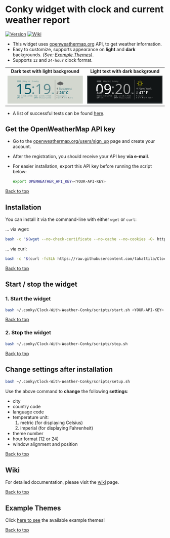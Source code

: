 # Conky widget with clock and current weather report

[![Version](https://img.shields.io/badge/dynamic/json.svg?label=version&url=https://api.github.com/repos/takattila/Clock-With-Weather-Conky/releases/latest&query=tag_name)](https://github.com/takattila/Clock-With-Weather-Conky/releases)
[![Wiki](https://img.shields.io/badge/wiki-docs-orange)](https://github.com/takattila/Clock-With-Weather-Conky/wiki)


- This widget uses [openweathermap.org](https://openweathermap.org) API, to get weather information.
- Easy to customize, supports appearance on **light** and **dark** backgrounds. *(See: [Example Themes](./themes/themes.md))*.
- Supports `12` and `24-hour` clock format.

<table>
    <tr>
        <th>
            Dark text with light background
        </th>
        <th>
            Light text with dark background
        </th>
    </tr>
    <tr>
        <td>
            <img src="./images/screenshots/budapest-dark-blue.png">
        </td>
        <td>
            <img src="./images/screenshots/new-york-light-bg.png">
        </td>
    </tr>
</table>

- A list of successful tests can be found [here](TESTS.md).


## Get the OpenWeatherMap API key

- Go to the [openweathermap.org/users/sign_up](https://home.openweathermap.org/users/sign_up) page and create your account.
- After the registration, you should receive your API key **via e-mail**.
- For easier installation, export this API key before running the script below:

  ```bash
  export OPENWEATHER_API_KEY=<YOUR-API-KEY>
  ```

[Back to top](#conky-widget-with-clock-and-current-weather-report)

## Installation

You can install it via the command-line with either `wget` or `curl`:

... via wget:

```bash
bash -c "$(wget --no-check-certificate --no-cache --no-cookies -O- https://raw.githubusercontent.com/takattila/Clock-With-Weather-Conky/v1.0.0/scripts/install.sh)"
```

... via curl:

```bash
bash -c "$(curl -fsSLk https://raw.githubusercontent.com/takattila/Clock-With-Weather-Conky/v1.0.0/scripts/install.sh)"
```

[Back to top](#conky-widget-with-clock-and-current-weather-report)

## Start / stop the widget

### 1. Start the widget

```bash
bash ~/.conky/Clock-With-Weather-Conky/scripts/start.sh <YOUR-API-KEY>
```

[Back to top](#conky-widget-with-clock-and-current-weather-report)

### 2. Stop the widget

```bash
bash ~/.conky/Clock-With-Weather-Conky/scripts/stop.sh
```

[Back to top](#conky-widget-with-clock-and-current-weather-report)

## Change settings after installation

```bash
bash ~/.conky/Clock-With-Weather-Conky/scripts/setup.sh
```

Use the above command to **change** the following **settings**:

- city
- country code
- language code
- temperature unit:
  1. metric (for displaying Celsius)
  2. imperial (for displaying Fahrenheit)
- theme number
- hour format (12 or 24)
- window alignment and position

[Back to top](#conky-widget-with-clock-and-current-weather-report)

## Wiki

For detailed documentation, please visit the [wiki](https://github.com/takattila/Clock-With-Weather-Conky/wiki) page.

[Back to top](#conky-widget-with-clock-and-current-weather-report)

## Example Themes

Click [here to see](./themes/themes.md) the available example themes!

[Back to top](#conky-widget-with-clock-and-current-weather-report)